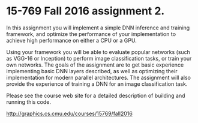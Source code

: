 # 15-769 Fall 2016 assignment 2.

In this assignment you will implement a simple DNN inference and
training framework, and optimize the performance of your
implementation to achieve high performance on either a CPU or a GPU.

Using your framework you will be able to evaluate popular networks
(such as VGG-16 or Inception) to perform image classification tasks,
or train your own networks. The goals of the assignment are to get
basic experience implementing basic DNN layers described, as well as
optimizing their implementation for modern parallel architectures.
The assignment will also provide the experience of training a DNN for
an image classification task.

Please see the course web site for a detailed description of building and
running this code.

<http://graphics.cs.cmu.edu/courses/15769/fall2016>